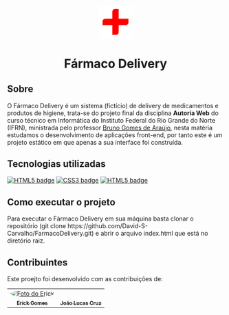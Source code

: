 <p align="center"><img src="images/logo/Logo_clear_V.png" alt="Logo do Fármaco Delivery" width="15%"></p>
<h1 align="center">Fármaco Delivery</h1>



<h2>Sobre</h2>
<p>
    O Fármaco Delivery é um sistema (fictício) de delivery de medicamentos e produtos de higiene, trata-se do projeto final da disciplina 
    <strong>Autoria Web</strong> do curso técnico em Informática do Instituto Federal do Rio Grande do Norte (IFRN), ministrada pelo professor
    <a href="https://github.com/brunogomesifrn">Bruno Gomes de Araújo</a>, nesta matéria estudamos o desenvolvimento de aplicações front-end, 
    por tanto este é um projeto estático em que apenas a sua interface foi construída.
</p>

<h2> Tecnologias utilizadas </h2>
<p>
    <a href="https://developer.mozilla.org/pt-BR/docs/Web/Guide/HTML/HTML5"> <img src="https://img.shields.io/badge/HTML5-E34F26?style=for-the-badge&logo=html5&logoColor=white" alt="HTML5 badge"></a>
    <a href="https://developer.mozilla.org/pt-BR/docs/Web/CSS"> <img src="https://img.shields.io/badge/CSS3-1572B6?style=for-the-badge&logo=css3&logoColor=white" alt="CSS3 badge"></a>
    <a href="https://getbootstrap.com/"> <img src="https://img.shields.io/badge/Bootstrap-563D7C?style=for-the-badge&logo=bootstrap&logoColor=white" alt="HTML5 badge"></a>
</p>



<h2>Como executar o projeto</h2>
<p>
    Para executar o Fármaco Delivery em sua máquina basta clonar o repositório (git clone https://github.com/David-S-Carvalho/FarmacoDelivery.git) e abrir o arquivo index.html que     está no diretório raiz.
</p>



<h2>Contribuintes</h2>
<p> Este proejto foi desenvolvido com as contribuições de:</p>
<table>
  <tr>
    <td align="center"><a href="https://www.instagram.com/erickgomx/"><img style="border-radius: 50%;" src="https://avatars.githubusercontent.com/u/82111133?v=4s=400&u=0ba16a79456c2f250e7579cb388fa18c5c2d7d65&v=4" width="100px;" alt="Foto do Erick"/><br /><sub><b>Erick Gomes</b></sub></a><br /><a href="https://www.instagram.com/erickgomx/" title="Instagram do Erick"></a></td>
    <td align="center"><a href="https://www.instagram.com/jucashimself/"><img style="border-radius: 50%;" src="https://scontent.fnat5-1.fna.fbcdn.net/v/t1.6435-9/182337937_488560952488227_5215812163588944445_n.jpg?_nc_cat=104&ccb=1-3&_nc_sid=09cbfe&_nc_eui2=AeEKkFSuLV6oi_vh_iuzShzyRgmWgpKk0tJGCZaCkqTS0iwL_qSG1MFoN00C5tW2hkzLVZaFjEfnxYYRS8Jr_T6R&_nc_ohc=bjf2Cx5N3osAX-hy2ZK&_nc_ht=scontent.fnat5-1.fna&oh=7a6d3be3c339a7728f62ca2e1ca9a9c1&oe=60B976EB" width="100px;" alt=""/><br /><sub><b>João Lucas Cruz</b></sub></a><br /><a href="https://www.instagram.com/jucashimself/" title="Instagram do João Lucas"></a></td>
</table>
